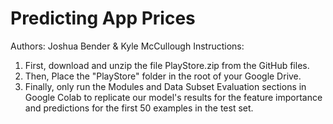 # Predicting App Prices
Authors: Joshua Bender & Kyle McCullough
Instructions:
1. First, download and unzip the file PlayStore.zip from the GitHub files.
2. Then, Place the "PlayStore" folder in the root of your Google Drive.
3. Finally, only run the Modules and Data Subset Evaluation sections in Google Colab to replicate our model's results for the feature importance and predictions for the first 50 examples in the test set.